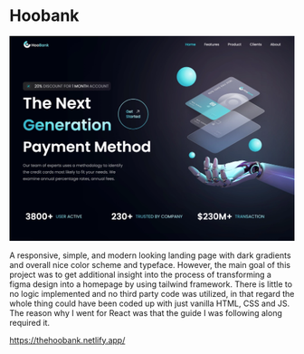 # Hoobank

![](hoobank.webp)

A responsive, simple, and modern looking landing page with dark gradients and overall nice color scheme and typeface. However, the main goal of this project was to get additional insight into the process of transforming a figma design into a homepage by using tailwind framework. There is little to no logic implemented and no third party code was utilized, in that regard the whole thing could have been coded up with just vanilla HTML, CSS and JS. The reason why I went for React was that the guide I was following along required it.

https://thehoobank.netlify.app/
